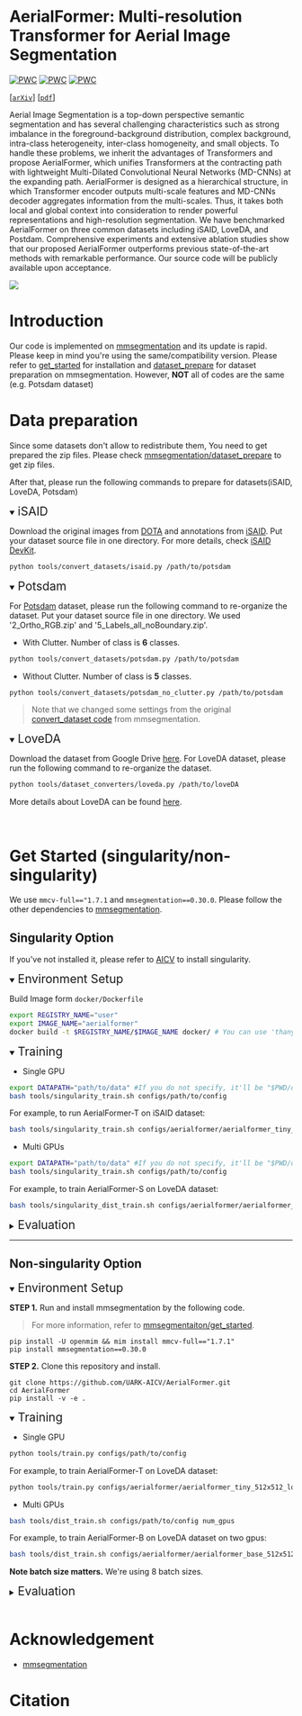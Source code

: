 AerialFormer: Multi-resolution Transformer for Aerial Image Segmentation
=====

[![PWC](https://img.shields.io/endpoint.svg?url=https://paperswithcode.com/badge/aerialformer-multi-resolution-transformer-for/semantic-segmentation-on-isaid)](https://paperswithcode.com/sota/semantic-segmentation-on-isaid?p=aerialformer-multi-resolution-transformer-for)
[![PWC](https://img.shields.io/endpoint.svg?url=https://paperswithcode.com/badge/aerialformer-multi-resolution-transformer-for/semantic-segmentation-on-isprs-potsdam)](https://paperswithcode.com/sota/semantic-segmentation-on-isprs-potsdam?p=aerialformer-multi-resolution-transformer-for)
[![PWC](https://img.shields.io/endpoint.svg?url=https://paperswithcode.com/badge/aerialformer-multi-resolution-transformer-for/semantic-segmentation-on-loveda)](https://paperswithcode.com/sota/semantic-segmentation-on-loveda?p=aerialformer-multi-resolution-transformer-for)

[[`arXiv`](https://arxiv.org/abs/2306.06842)]
[[`pdf`](https://arxiv.org/pdf/2306.06842.pdf)]

Aerial Image Segmentation is a top-down perspective semantic segmentation and has several challenging characteristics such as strong imbalance in the foreground-background distribution, complex background, intra-class heterogeneity, inter-class homogeneity, and small objects. To handle these problems, we inherit the advantages of Transformers and propose AerialFormer, which unifies Transformers at the contracting path with lightweight Multi-Dilated Convolutional Neural Networks (MD-CNNs) at the expanding path. AerialFormer is designed as a hierarchical structure, in which Transformer encoder outputs multi-scale features and MD-CNNs decoder aggregates information from the multi-scales. Thus, it takes both local and global context into consideration to render powerful representations and high-resolution segmentation. We have benchmarked AerialFormer on three common datasets including iSAID, LoveDA, and Postdam. Comprehensive experiments and extensive ablation studies show that our proposed AerialFormer outperforms previous state-of-the-art methods with remarkable performance. Our source code will be publicly available upon acceptance. 

![](assets/visualization.png)

# Introduction
Our code is implemented on [mmsegmentation](https://github.com/open-mmlab/mmsegmentation) and its update is rapid. Please keep in mind you're using the same/compatibility version. Please refer to [get_started](https://github.com/open-mmlab/mmsegmentation/blob/0.x/docs/en/get_started.md) for installation and [dataset_prepare](https://github.com/open-mmlab/mmsegmentation/blob/0.x/docs/en/get_started.md) for dataset preparation on mmsegmentation. However, __NOT__ all of codes are the same (e.g. Potsdam dataset)


# Data preparation

Since some datasets don't allow to redistribute them, You need to get prepared the zip files. Please check [mmsegmentation/dataset_prepare](https://github.com/open-mmlab/mmsegmentation/blob/main/docs/en/user_guides/2_dataset_prepare.md#prepare-datasets) to get zip files.

After that, please run the following commands to prepare for datasets(iSAID, LoveDA, Potsdam)

<details open>
<summary><span style="font-size: 1.5em;">iSAID</span></summary>

Download the original images from [DOTA](https://captain-whu.github.io/DOTA/index.html) and annotations from [iSAID](https://captain-whu.github.io/iSAID/dataset.html).
Put your dataset source file in one directory. For more details, check [iSAID DevKit](https://github.com/CAPTAIN-WHU/iSAID_Devkit).

```bash
python tools/convert_datasets/isaid.py /path/to/potsdam
```
</details>

<details open>
<summary><span style="font-size: 1.5em;">Potsdam</span></summary>

For [Potsdam](https://www.isprs.org/education/benchmarks/UrbanSemLab/2d-sem-label-potsdam.aspx) dataset, please run the following command to re-organize the dataset. Put your dataset source file in one directory. We used '2_Ortho_RGB.zip' and '5_Labels_all_noBoundary.zip'.

- With Clutter. Number of class is __6__ classes.
```bash
python tools/convert_datasets/potsdam.py /path/to/potsdam
```

- Without Clutter. Number of class is __5__ classes.
```bash
python tools/convert_datasets/potsdam_no_clutter.py /path/to/potsdam
```

> Note that we changed some settings from the original [convert_dataset code](https://github.com/open-mmlab/mmsegmentation/blob/main/tools/dataset_converters/potsdam.py) from mmsegmentation.

</details>

<details open>
<summary><span style="font-size: 1.5em;">LoveDA</span></summary>

Download the dataset from Google Drive [here](https://drive.google.com/drive/folders/1ibYV0qwn4yuuh068Rnc-w4tPi0U0c-ti).
For LoveDA dataset, please run the following command to re-organize the dataset.
```bash
python tools/dataset_converters/loveda.py /path/to/loveDA
```
More details about LoveDA can be found [here](https://github.com/Junjue-Wang/LoveDA).

</details>
<br>

# Get Started (singularity/non-singularity)
We use `mmcv-full=="1.7.1` and `mmsegmentation==0.30.0`. Please follow the other dependencies to [mmsegmentation](https://github.com/open-mmlab/mmsegmentation/blob/0.x/docs/en/get_started.md).

## Singularity Option
If you've not installed it, please refer to [AICV](https://github.com/UARK-AICV/UARK-AICV.github.io/wiki/Server-setup#singularity) to install singularity.

<details open>
<summary><span style="font-size: 1.5em;">Environment Setup</span></summary>

Build Image form `docker/Dockerfile`
```bash
export REGISTRY_NAME="user"
export IMAGE_NAME="aerialformer"
docker build -t $REGISTRY_NAME/$IMAGE_NAME docker/ # You can use 'thanyu/aerialformer'
```
</details>

<details open>
<summary><span style="font-size: 1.5em;">Training</span></summary>

- Single GPU

```bash
export DATAPATH="path/to/data" #If you do not specify, it'll be "$PWD/data"
bash tools/singularity_train.sh configs/path/to/config
```

For example, to run AerialFormer-T on iSAID dataset:

```bash
bash tools/singularity_train.sh configs/aerialformer/aerialformer_tiny_512x512_loveda.py
```
    
- Multi GPUs

```bash 
export DATAPATH="path/to/data" #If you do not specify, it'll be "$PWD/data"
bash tools/singularity_train.sh configs/path/to/config
```

For example, to train AerialFormer-S on LoveDA dataset:


```bash
bash tools/singularity_dist_train.sh configs/aerialformer/aerialformer_small_512x512_loveda.py 2
```

</details> 

<details>
<summary><span style="font-size: 1.5em;">Evaluation</span></summary>

- Single GPU

```bash
bash tools/singularity_test.sh configs/path/to/config work_dirs/path/to/trained_weight --eval metrics
```

For example, to test AerialFormer-T on Loveda dataset

```bash
bash tools/singularity_test.sh configs/aerialformer/aerialformer_tiny_512x512_loveda.py work_dirs/aerialformer_tiny_512x512_loveda/2023_0101_0000/latest.pth --eval mIoU
```

- Multi GPUs
```bash
bash tools/singularity_dist_test.sh configs/path/to/config work_dirs/work_dirs/path/to/trained_weight 2 --eval metrics
```

For example, to test AerialFormer-S on Loveda dataset

```bash
bash tools/singularity_dist_test.sh work_dirs/aerialformer_small_512x512_loveda/2023_0612_1009/aerialformer_small_512x512_loveda.py work_dirs/aerialformer_small_512x512_loveda/2023_0612_1009/latest.pth 2 --eval mIoU
```

</details>

---

## Non-singularity Option

<details open>
<summary><span style="font-size: 1.5em;">Environment Setup</span></summary>

__STEP 1.__ Run and install mmsegmentation by the following code. 
> For more information, refer to [mmsegmentaiton/get_started](https://github.com/open-mmlab/mmsegmentation/blob/0.x/docs/en/get_started.md). 

```
pip install -U openmim && mim install mmcv-full=="1.7.1"
pip install mmsegmentation==0.30.0
```

__STEP 2.__ Clone this repository and install.
```base
git clone https://github.com/UARK-AICV/AerialFormer.git
cd AerialFormer
pip install -v -e .
```
</details>

<details open>
<summary><span style="font-size: 1.5em;">Training</span></summary>

- Single GPU

```bash
python tools/train.py configs/path/to/config
```

For example, to train AerialFormer-T on LoveDA dataset:

```bash
python tools/train.py configs/aerialformer/aerialformer_tiny_512x512_loveda.py
```

- Multi GPUs

```bash
bash tools/dist_train.sh configs/path/to/config num_gpus
```

For example, to train AerialFormer-B on LoveDA dataset on two gpus:

```bash
bash tools/dist_train.sh configs/aerialformer/aerialformer_base_512x512_loveda.py 2
```

__Note batch size matters.__ We're using 8 batch sizes.

</details>

<details>
<summary><span style="font-size: 1.5em;">Evaluation</span></summary>

- Single GPU
```bash
python tools/test.py configs/path/to/config work_dirs/path/to/checkpoint --eval metrics
```

For example , to test AerialFormer-T on Loveda dataset
```bash
python tools/test.py work_dirs/aerialformer_tiny_512x512_loveda/2023_0101_0000/aerialformer_tiny_512x512_loveda.py work_dirs/aerialformer_tiny_512x512_loveda/2023_0101_0000/latest.pth --eval mIoU
```

- Multi GPUs
```bash
bash tools/dist_test.py configs/path/to/config work_dirs/path/to/checkpoint num_gpus --eval metrics
```

For example , to test AerialFormer-T on Loveda dataset
```bash
bash tools/dist_test.py work_dirs/aerialformer_tiny_512x512_loveda/2023_0101_0000/aerialformer_tiny_512x512_loveda.py work_dirs/aerialformer_tiny_512x512_loveda/2023_0101_0000/latest.pth 2 --eval mIoU
```

</details>

<br>

# Acknowledgement
- [mmsegmentation](https://github.com/open-mmlab/mmsegmentation)

# Citation
